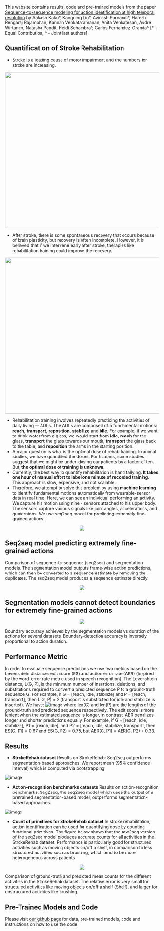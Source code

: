 This website contains results, code and pre-trained models from the paper [Sequence-to-sequence modeling for action identification at high temporal resolution](https://arxiv.org/abs/2111.02521) by Aakash Kaku\*, Kangning Liu\*, Avinash Parnandi\*, Haresh Rengaraj Rajamohan, Kannan Venkataramanan, Anita Venkatesan, Audre Wirtanen, Natasha Pandit, Heidi Schambra^, Carlos Fernandez-Granda^ [\* - Equal Contribution, ^ - Joint last authors].

## Quantification of Stroke Rehabilitation
- Stroke is a leading cause of motor impairment and the numbers for stroke are increasing.
<p align="center">
  <img src="https://user-images.githubusercontent.com/32464452/145431460-e4154d68-7c80-4ef3-91aa-35faf45ea5b5.png" width="512"/>
</p>

- After stroke, there is some spontaneous recovery that occurs because of brain plasticity, but recovery is often incomplete. However, it is believed that if we intervene early after stroke, therapies like rehabilitation training could improve the recovery.

<p align="center">
  <img src="https://user-images.githubusercontent.com/32464452/145431790-366a13c0-9ac7-454d-81b4-49e62c8ac01c.png" width="512"/>
</p>

- Rehabilitation training involves repeatedly practicing the activities of daily living -- ADLs. The ADLs are composed of 5 fundamental motions: __reach__, __transport__, __reposition__, __stabilize__ and __idle__. For example, if we want to drink water from a glass, we would start from __idle__, __reach__ for the glass, __transport__ the glass towards our mouth, __transport__ the glass back to the table, and __reposition__ the arms in the starting position.
- A major question is what is the optimal dose of rehab training. In animal studies, we have quantified the doses. For humans, some studies suggest that we might be under-dosing our patients by a factor of ten. But, **the optimal dose of training is unknown**.
- Currently, the best way to quantify rehabilitation is hand tallying. **It takes one hour of manual effort to label one minute of recorded training**. This approach is slow, expensive, and not scalable.
- Therefore, we attempt to solve this problem by using **machine learning** to identify fundamental motions automatically from wearable-sensor data in real time. Here, we can see an individual performing an activity. We capture his motion using nine - sensors attached to his upper body. The sensors capture various signals like joint angles, accelerations, and quaternions. We use seq2seq model for predicting extremely fine-grained actions.

<p align="center">
  <img src="https://user-images.githubusercontent.com/32464452/144506546-72d62b1f-7ef2-4cc0-8805-9d6d34aa09cb.gif" />
</p>

## Seq2seq model predicting extremely fine-grained actions
Comparison of sequence-to-sequence (seq2seq) and segmentation models. The segmentation model outputs frame-wise action predictions, which can then be converted to a sequence
estimate by removing the duplicates. The seq2seq model produces a sequence estimate directly.

<p align="center">
  <img src="https://user-images.githubusercontent.com/32464452/144508990-195293f4-311b-469d-a2cd-92ff2841122e.png" />
</p>


## Segmentation models cannot detect boundaries for extremely fine-grained actions
<p align="center">
  <img src="https://user-images.githubusercontent.com/32464452/144508026-c03afa71-b454-484d-bddd-7f990372858e.png" />
</p>
Boundary accuracy achieved by the segmentation models vs duration of the actions for several datasets. Boundary-detection accuracy is inversely proportional to action duration.

## Performance Metric
In order to evaluate sequence predictions we use two metrics based on the Levenshtein distance: edit score (ES) and action error rate (AER) (inspired by the word-error rate metric used in speech recognition). The Levenshtein distance, L(G, P), is the minimum number of insertions, deletions, and substitutions required to convert a predicted sequence P to a ground-truth sequence G. For example, if G = [reach, idle, stabilize] and P = [reach, transport], then L(G, P) = 2 (transport is substituted for idle and stabilize is inserted). We have:
![image](https://user-images.githubusercontent.com/32464452/144508527-d6b8084a-0f45-46d4-aa0e-5e972ba18712.png)
where len(G) and len(P) are the lengths of the ground-truth and predicted sequence respectively. The edit score is more lenient when the estimated sequence is longer. In contrast, AER penalizes longer and shorter predictions equally. For example, if G = [reach, idle, stabilize], P1 = [reach,idle], and P2 = [reach, idle, stabilize, transport], then ES(G, P1) = 0.67 and ES(G, P2) = 0.75, but AER(G, P1) = AER(G, P2) = 0.33.

## Results
- **StrokeRehab dataset**
Results on StrokeRehab: Seq2seq outperforms segmentation-based approaches. We report mean (95% confidence interval) which is computed via bootstrapping.

![image](https://user-images.githubusercontent.com/32464452/144508233-17f6920b-2c1a-44d0-a5ec-a1bfe1192bd2.png)

- **Action-recognition benchmarks datasets**
Results on action-recognition benchmarks: Seg2seq, the seq2seq model which uses the output of a pretrained segmentation-based model, outperforms segmentation-based approaches.

![image](https://user-images.githubusercontent.com/32464452/144508275-282b8ede-9f09-4c8d-b72e-035984417f01.png)


- **Count of primitives for StrokeRehab dataset**
In stroke rehabilitation, action identification can be used for quantifying dose by counting functional primitives. The figure below shows that the raw2seq version of the seq2seq model produces accurate counts for all activities in the StrokeRehab dataset. Performance is particularly good for structured activities such as moving objects on/off a shelf, in comparison to less structured activities such as brushing, which tend to be more heterogeneous across patients

<p align="center">
  <img src="https://user-images.githubusercontent.com/32464452/144508718-6b122fe9-2fe8-4a47-9142-14733c6cd923.png" />
</p>

Comparison of ground-truth and predicted mean counts for the different activities in the StrokeRehab dataset. The relative error is very small for structured activities like moving objects on/off a shelf (Shelf), and larger for unstructured activities like brushing.


## Pre-Trained Models and Code
Please visit [our github page](https://github.com/aakashrkaku/seq2seq_hrar) for data, pre-trained models, code and instructions on how to use the code. 

